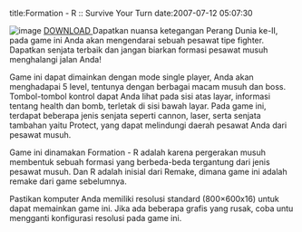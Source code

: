 title:Formation - R :: Survive Your Turn
date:2007-07-12 05:07:30

![image](http://kecebong.madpage.com/images/product/formationr.jpg)
<a href="http://www.geocities.com/kecebongsoft/Formation.zip">
 DOWNLOAD
</a>
Dapatkan nuansa ketegangan Perang Dunia ke-II, pada game ini Anda akan mengendarai sebuah pesawat tipe fighter. Dapatkan senjata terbaik dan jangan biarkan formasi pesawat musuh menghalangi jalan Anda!

Game ini dapat dimainkan dengan mode single player, Anda akan menghadapai 5 level, tentunya dengan berbagai macam musuh dan boss. Tombol-tombol kontrol dapat Anda lihat pada sisi atas layar, informasi tentang health dan bomb, terletak di sisi bawah layar. Pada game ini, terdapat beberapa jenis senjata seperti cannon, laser, serta senjata tambahan yaitu Protect, yang dapat melindungi daerah pesawat Anda dari pesawat musuh.

Game ini dinamakan Formation - R adalah karena pergerakan musuh membentuk sebuah formasi yang berbeda-beda tergantung dari jenis pesawat musuh. Dan R adalah inisial dari Remake, dimana game ini adalah remake dari game sebelumnya.

Pastikan komputer Anda memiliki resolusi standard (800&#215;600x16) untuk dapat memainkan game ini. Jika ada beberapa grafis yang rusak, coba untu mengganti konfigurasi resolusi pada game ini.
